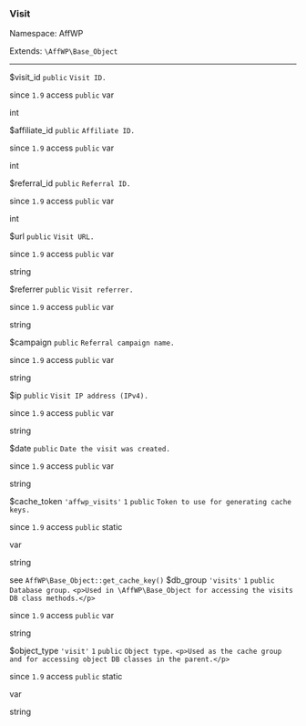 ### Visit

Namespace: AffWP

Extends: `\AffWP\Base_Object`

----


$visit_id
`public` `Visit ID.` 


since
`1.9` 
access
`public` 
var

int


$affiliate_id
`public` `Affiliate ID.` 


since
`1.9` 
access
`public` 
var

int


$referral_id
`public` `Referral ID.` 


since
`1.9` 
access
`public` 
var

int


$url
`public` `Visit URL.` 


since
`1.9` 
access
`public` 
var

string


$referrer
`public` `Visit referrer.` 


since
`1.9` 
access
`public` 
var

string


$campaign
`public` `Referral campaign name.` 


since
`1.9` 
access
`public` 
var

string


$ip
`public` `Visit IP address (IPv4).` 


since
`1.9` 
access
`public` 
var

string


$date
`public` `Date the visit was created.` 


since
`1.9` 
access
`public` 
var

string


$cache_token
`'affwp_visits'` `1` `public` `Token to use for generating cache keys.` 


since
`1.9` 
access
`public` 
static

var

string


see
`AffWP\Base_Object::get_cache_key()` 
$db_group
`'visits'` `1` `public` `Database group.` 
`<p>Used in \AffWP\Base_Object for accessing the visits DB class methods.</p>` 

since
`1.9` 
access
`public` 
var

string


$object_type
`'visit'` `1` `public` `Object type.` 
`<p>Used as the cache group and for accessing object DB classes in the parent.</p>` 

since
`1.9` 
access
`public` 
static

var

string

